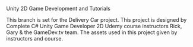 Unity 2D Game Development and Tutorials

This branch is set for the Delivery Car project. This project is designed by Complete C# Unity Game Developer 2D Udemy course instructors Rick, Gary & the GameDev.tv team. 
The assets used in this project given by instructors and course.
